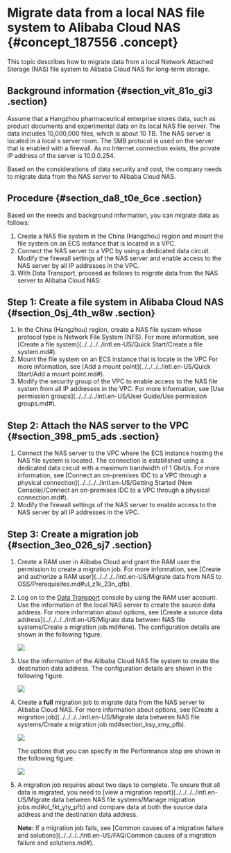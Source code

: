 # Migrate data from a local NAS file system to Alibaba Cloud NAS {#concept_187556 .concept}

This topic describes how to migrate data from a local Network Attached Storage \(NAS\) file system to Alibaba Cloud NAS for long-term storage.

## Background information {#section_vit_81o_gi3 .section}

Assume that a Hangzhou pharmaceutical enterprise stores data, such as product documents and experimental data on its local NAS file server. The data includes 10,000,000 files, which is about 10 TB. The NAS server is located in a local s server room. The SMB protocol is used on the server that is enabled with a firewall. As no Internet connection exists, the private IP address of the server is 10.0.0.254.

Based on the considerations of data security and cost, the company needs to migrate data from the NAS server to Alibaba Cloud NAS.

## Procedure {#section_da8_t0e_6ce .section}

Based on the needs and background information, you can migrate data as follows:

1.  Create a NAS file system in the China \(Hangzhou\) region and mount the file system on an ECS instance that is located in a VPC.
2.  Connect the NAS server to a VPC by using a dedicated data circuit. Modify the firewall settings of the NAS server and enable access to the NAS server by all IP addresses in the VPC.
3.  With Data Transport, proceed as follows to migrate data from the NAS server to Alibaba Cloud NAS:

## Step 1: Create a file system in Alibaba Cloud NAS {#section_0sj_4th_w8w .section}

1.  In the China \(Hangzhou\) region, create a NAS file system whose protocol type is Network File System \(NFS\). For more information, see [Create a file system](../../../../intl.en-US/Quick Start/Create a file system.md#).
2.  Mount the file system on an ECS instance that is locate in the VPC For more information, see [Add a mount point](../../../../intl.en-US/Quick Start/Add a mount point.md#).
3.  Modify the security group of the VPC to enable access to the NAS file system from all IP addresses in the VPC. For more information, see [Use permission groups](../../../../intl.en-US/User Guide/Use permission groups.md#).

## Step 2: Attach the NAS server to the VPC {#section_398_pm5_ads .section}

1.  Connect the NAS server to the VPC where the ECS instance hosting the NAS file system is located. The connection is established using a dedicated data circuit with a maximum bandwidth of 1 Gbit/s. For more information, see [Connect an on-premises IDC to a VPC through a physical connection](../../../../intl.en-US/Getting Started (New Console)/Connect an on-premises IDC to a VPC through a physical connection.md#).
2.  Modify the firewall settings of the NAS server to enable access to the NAS server by all IP addresses in the VPC.

## Step 3: Create a migration job {#section_3eo_026_sj7 .section}

1.  Create a RAM user in Alibaba Cloud and grant the RAM user the permission to create a migration job. For more information, see [Create and authorize a RAM user](../../../../intl.en-US/Migrate data from NAS to OSS/Prerequisites.md#ul_z1k_23n_qfb).
2.  Log on to the [Data Transport](https://mgw.console.aliyun.com/#/source?_k=0k9yvg) console by using the RAM user account. Use the information of the local NAS server to create the source data address. For more information about options, see [Create a source data address](../../../../intl.en-US/Migrate data between NAS file systems/Create a migration job.md#one). The configuration details are shown in the following figure.

    ![](http://static-aliyun-doc.oss-cn-hangzhou.aliyuncs.com/assets/img/161261/155850471745626_en-US.png)

3.  Use the information of the Alibaba Cloud NAS file system to create the destination data address. The configuration details are shown in the following figure.

    ![](http://static-aliyun-doc.oss-cn-hangzhou.aliyuncs.com/assets/img/161261/155850471745627_en-US.png)

4.  Create a **full** migration job to migrate data from the NAS server to Alibaba Cloud NAS. For more information about options, see [Create a migration job](../../../../intl.en-US/Migrate data between NAS file systems/Create a migration job.md#section_ksy_xmy_pfb).

    ![](http://static-aliyun-doc.oss-cn-hangzhou.aliyuncs.com/assets/img/161261/155850471745630_en-US.png)

    The options that you can specify in the Performance step are shown in the following figure.

    ![](http://static-aliyun-doc.oss-cn-hangzhou.aliyuncs.com/assets/img/161261/155850471745631_en-US.png)

5.  A migration job requires about two days to complete. To ensure that all data is migrated, you need to [view a migration report](../../../../intl.en-US/Migrate data between NAS file systems/Manage migration jobs.md#ol_fkt_yty_pfb) and compare data at both the source data address and the destination data address.

    **Note:** If a migration job fails, see [Common causes of a migration failure and solutions](../../../../intl.en-US/FAQ/Common causes of a migration failure and solutions.md#).


